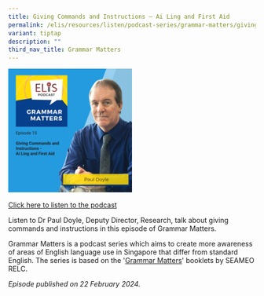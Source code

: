 ```yaml
---
title: Giving Commands and Instructions – Ai Ling and First Aid
permalink: /elis/resources/listen/podcast-series/grammar-matters/giving-commands-and-instructions/
variant: tiptap
description: ""
third_nav_title: Grammar Matters
---
```

<p></p>
<div class="isomer-image-wrapper">
<img style="width: 50%;" height="auto" width="100%" alt="" src="/images/68.png">
</div>
<p><a href="https://open.spotify.com/episode/4AVmNQpJIRowsZfqskbtwk?si=e7ff564123dc4f0e" rel="noopener noreferrer nofollow" target="_blank">Click here to listen to the podcast</a>
</p>
<p>Listen to Dr Paul Doyle, Deputy Director, Research, talk about giving
commands and instructions in this episode of Grammar Matters.</p>
<p>Grammar Matters is a podcast series which aims to create more awareness
of areas of English language use in Singapore that differ from standard
English. The series is based on the '<a href="https://www.relc.org.sg/facilities/resources/publications" rel="noopener noreferrer nofollow" target="_blank">Grammar Matters</a>'
booklets by SEAMEO RELC.</p>
<p><em>Episode published on 22 February 2024.</em>
</p>
<p></p>
<p></p>
